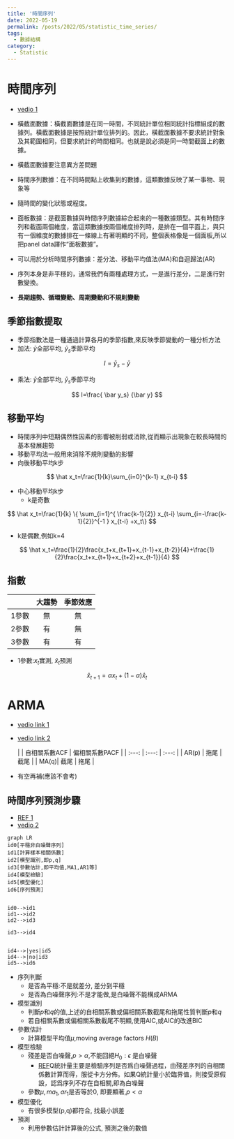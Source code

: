 ```yaml
---
title: '時間序列'
date: 2022-05-19
permalink: /posts/2022/05/statistic_time_series/
tags:
  - 數據結構
category:
  - Statistic
---
```



# 時間序列
- [vedio 1](https://www.bilibili.com/video/BV11y4y1G7vi?spm_id_from=333.999.0.0)
- 橫截面數據：橫截面數據是在同一時間，不同統計單位相同統計指標組成的數據列。橫截面數據是按照統計單位排列的。因此，橫截面數據不要求統計對象及其範圍相同，但要求統計的時間相同。也就是說必須是同一時間截面上的數據。
- 橫截面數據要注意異方差問題
- 時間序列數據：在不同時間點上收集到的數據，這類數據反映了某一事物、現象等
- 隨時間的變化狀態或程度。
- 面板數據：是截面數據與時間序列數據綜合起來的一種數據類型。其有時間序列和截面兩個維度，當這類數據按兩個維度排列時，是排在一個平面上，與只有一個維度的數據排在一條線上有著明顯的不同，整個表格像是一個面板,所以把panel data譯作“面板數據”。
- 可以用於分析時間序列數據：差分法、移動平均值法(MA)和自迴歸法(AR)

- 序列本身是非平穩的，通常我們有兩種處理方式，一是進行差分，二是進行對數變換。
- **長期趨勢、循環變動、周期變動和不規則變動**

## 季節指數提取
- 季節指數法是一種通過計算各月的季節指數,來反映季節變動的一種分析方法
- 加法: $\bar y$全部平均, $\bar y_s$季節平均


$$
I=\bar y_s - \bar y
$$

- 乘法: $\bar y$全部平均, $\bar y_s$季節平均

$$
I=\frac{ \bar y_s} {\bar y}
$$


## 移動平均
- 時間序列中短期偶然性因素的影響被削弱或消除,從而顯示出現象在較長時間的基本發展趨勢
- 移動平均法一般用來消除不規則變動的影響
- 向後移動平均k步



$$
\hat x_t=\frac{1}{k}\sum_{i=0}^{k-1} x_{t-i}
$$

- 中心移動平均k步
  - k是奇數

$$
\hat x_t=\frac{1}{k} \{ \sum_{i=1}^{ \frac{k-1}{2}} x_{t-i} \sum_{i=-\frac{k-1}{2}}^{-1 } x_{t-i} +x_t\}
$$

  - k是偶數,例如k=4

$$
\hat x_t=\frac{1}{2}\frac{x_t+x_{t+1}+x_{t-1}+x_{t-2}}{4}+\frac{1}{2}\frac{x_t+x_{t+1}+x_{t+2}+x_{t-1}}{4}
$$

## 指數

|       |  大趨勢     | 季節效應      |
| :---: | :---: | :---: |
|    1參數   |  無     |  無     |
|    2參數  |   有    |  無     |
|    3參數   |    有   |   有    |


- 1參數:$x_t$實測, $\hat x_t$預測
  
$$
\hat x_{t+1}=\alpha  x_{t}+(1-\alpha) \hat x_{t}
$$


# ARMA
- [vedio link 1](https://www.bilibili.com/video/BV1Ev411h7nT/?spm_id_from=333.788.recommend_more_video.-1)
- [vedio link 2](https://www.bilibili.com/video/BV18g411u7ms/?spm_id_from=333.788.recommend_more_video.-1)

  |       |  自相關系數ACF     | 偏相關系數PACF      |
| :---: | :---: | :---: |
|    AR(p)   |  拖尾    |  截尾     |
|    MA(q)|   截尾    |  拖尾     |


- 有空再補(應該不會考)

## 時間序列預測步驟
- [REF 1](https://www.zhihu.com/question/52866306)
- [vedio 2](https://www.youtube.com/watch?v=wF42Z3R2Bz8)

```mermaid
graph LR
id0[平穩非白噪聲序列]
id1[計算樣本相關係數]
id2[模型識別,即p,q]
id3[參數估計,即平均值,MA1,AR1等]
id4[模型檢驗]
id5[模型優化]
id6[序列預測]


id0-->id1
id1-->id2
id2-->id3

id3-->id4


id4-->|yes|id5
id4-->|no|id3
id5-->id6
```

- 序列判斷
  - 是否為平穩:不是就差分, 差分到平穩
  - 是否為白噪聲序列:不是才能做,是白噪聲不能構成ARMA
- 模型識別
  - 判斷$p$和$q$的值,上述的自相關系數或偏相關系數截尾和拖尾性質判斷$p$和$q$
  - 若自相關系數或偏相關系數截尾不明顯,使用AIC,或AIC的改進BIC
- 參數估計
  - 計算模型平均值$\mu$,moving average factors $H(B)$
- 模型檢驗
  - 殘差是否白噪聲,$p>\alpha$,不能回絕$H_0:\epsilon$ 是白噪聲
    - [REF](https://bbs.pinggu.org/forum.php?mod=viewthread&action=printable&tid=445325)Q統計量主要是檢驗序列是否爲白噪聲過程，由殘差序列的自相關係數計算而得，服從卡方分佈。如果Q統計量小於臨界值，則接受原假設，認爲序列不存在自相關,即為白噪聲
  - 參數$\mu,ma_1, ar_1$是否等於0, 即要顯著,$p<\alpha$
- 模型優化
  - 有很多模型(p,q)都符合, 找最小誤差
- 預測
  - 利用參數估計計算後的公式, 預測之後的數值